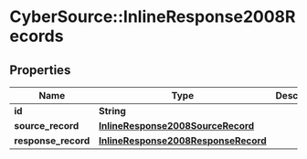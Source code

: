 # CyberSource::InlineResponse2008Records

## Properties
Name | Type | Description | Notes
------------ | ------------- | ------------- | -------------
**id** | **String** |  | [optional] 
**source_record** | [**InlineResponse2008SourceRecord**](InlineResponse2008SourceRecord.md) |  | [optional] 
**response_record** | [**InlineResponse2008ResponseRecord**](InlineResponse2008ResponseRecord.md) |  | [optional] 


